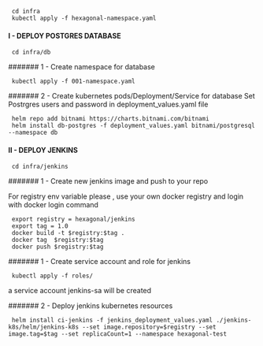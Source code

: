 
```
 cd infra
 kubectl apply -f hexagonal-namespace.yaml
```

#### I - DEPLOY POSTGRES DATABASE

```
 cd infra/db
```

####### 1 - Create namespace for database
```
 kubectl apply -f 001-namespace.yaml
```

####### 2 - Create kubernetes pods/Deployment/Service for database
Set Postrgres users and password in deployment_values.yaml file

```
 helm repo add bitnami https://charts.bitnami.com/bitnami
 helm install db-postgres -f deployment_values.yaml bitnami/postgresql --namespace db
```


#### II - DEPLOY JENKINS

```
 cd infra/jenkins
```

####### 1 - Create new jenkins image and push to your repo

For registry env variable please , use your own docker registry and login with docker login command
```
 export registry = hexagonal/jenkins
 export tag = 1.0
 docker build -t $registry:$tag .
 docker tag  $registry:$tag
 docker push $registry:$tag
```

####### 1 - Create service account and role for jenkins
```
 kubectl apply -f roles/
```
a service account jenkins-sa will be created


####### 2 - Deploy jenkins kubernetes resources
```
 helm install ci-jenkins -f jenkins_deployment_values.yaml ./jenkins-k8s/helm/jenkins-k8s --set image.repository=$registry --set image.tag=$tag --set replicaCount=1 --namespace hexagonal-test
```